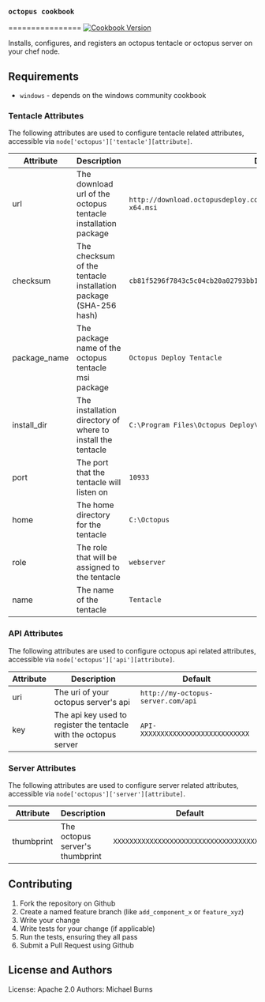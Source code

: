 ### `octopus cookbook`
================
[![Cookbook Version](https://img.shields.io/cookbook/v/octopus.svg)](https://supermarket.chef.io/cookbooks/octopus)

Installs, configures, and registers an octopus tentacle or octopus server on your chef node.

Requirements
------------
- `windows` - depends on the windows community cookbook

### Tentacle Attributes
The following attributes are used to configure tentacle related attributes, accessible via `node['octopus']['tentacle'][attribute]`.

Attribute                    | Description                                                                         | Default
-----------------------------|-------------------------------------------------------------------------------------|---------------------
url                          |The download url of the octopus tentacle installation package                        |`http://download.octopusdeploy.com/octopus/Octopus.Tentacle.2.6.0.778-x64.msi`
checksum                     |The checksum of the tentacle installation package (SHA-256 hash)                     |`cb81f5296f7843c5c04cb20a02793bb14dad50f6453a0f264ebe859e268d8289`
package_name                 |The package name of the octopus tentacle msi package                                 |`Octopus Deploy Tentacle`
install_dir                  |The installation directory of where to install the tentacle                          |`C:\Program Files\Octopus Deploy\Tentacle`
port                         |The port that the tentacle will listen on                                            |`10933`
home                         |The home directory for the tentacle                                                   |`C:\Octopus`
role                         |The role that will be assigned to the tentacle                                       |`webserver`
name                         |The name of the tentacle                                                             |`Tentacle`

### API Attributes
The following attributes are used to configure octopus api related attributes, accessible via `node['octopus']['api'][attribute]`.

Attribute                    | Description                                                                         | Default
-----------------------------|-------------------------------------------------------------------------------------|---------------------
uri                          |The uri of your octopus server's api                                                 |`http://my-octopus-server.com/api`
key                          |The api key used to register the tentacle with the octopus server                    |`API-XXXXXXXXXXXXXXXXXXXXXXXXXXX`

### Server Attributes
The following attributes are used to configure server related attributes, accessible via `node['octopus']['server'][attribute]`.

Attribute                    | Description                                                                         | Default
-----------------------------|-------------------------------------------------------------------------------------|---------------------
thumbprint                   |The octopus server's thumbprint                                                      |`XXXXXXXXXXXXXXXXXXXXXXXXXXXXXXXXXXXXXX`


Contributing
------------

1. Fork the repository on Github
2. Create a named feature branch (like `add_component_x` or `feature_xyz`)
3. Write your change
4. Write tests for your change (if applicable)
5. Run the tests, ensuring they all pass
6. Submit a Pull Request using Github

License and Authors
-------------------
License: Apache 2.0
Authors: Michael Burns
